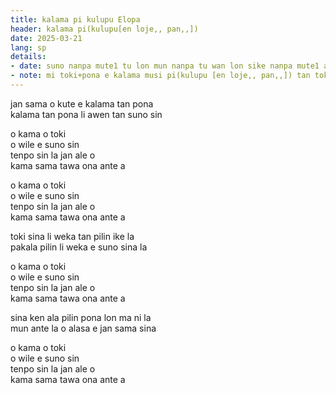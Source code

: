 ```yaml
---
title: kalama pi kulupu Elopa
header: kalama pi(kulupu[en loje,, pan,,])
date: 2025-03-21
lang: sp
details:
- date: suno nanpa mute1 tu lon mun nanpa tu wan lon sike nanpa mute1 ale mute1 mute1 wan
- note: mi toki+pona e kalama musi pi(kulupu [en loje,, pan,,]) tan toki [en pan,,, jo,,]
---
```


jan sama o kute e kalama tan pona  
kalama tan pona li awen tan suno sin  

o kama o toki  
o wile e suno sin  
tenpo sin la jan ale o  
kama sama tawa ona ante a  

o kama o toki  
o wile e suno sin  
tenpo sin la jan ale o  
kama sama tawa ona ante a  

toki sina li weka tan pilin ike la  
pakala pilin li weka e suno sina la  

o kama o toki  
o wile e suno sin  
tenpo sin la jan ale o  
kama sama tawa ona ante a  

sina ken ala pilin pona lon ma ni la  
mun ante la o alasa e jan sama sina  

o kama o toki  
o wile e suno sin  
tenpo sin la jan ale o  
kama sama tawa ona ante a  
